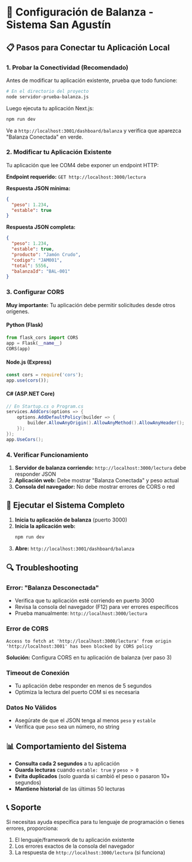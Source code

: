 # 🔧 Configuración de Balanza - Sistema San Agustín

## 📋 Pasos para Conectar tu Aplicación Local

### 1. Probar la Conectividad (Recomendado)

Antes de modificar tu aplicación existente, prueba que todo funcione:

```bash
# En el directorio del proyecto
node servidor-prueba-balanza.js
```

Luego ejecuta tu aplicación Next.js:
```bash
npm run dev
```

Ve a `http://localhost:3001/dashboard/balanza` y verifica que aparezca "Balanza Conectada" en verde.

### 2. Modificar tu Aplicación Existente

Tu aplicación que lee COM4 debe exponer un endpoint HTTP:

**Endpoint requerido:** `GET http://localhost:3000/lectura`

**Respuesta JSON mínima:**
```json
{
  "peso": 1.234,
  "estable": true
}
```

**Respuesta JSON completa:**
```json
{
  "peso": 1.234,
  "estable": true,
  "producto": "Jamón Crudo",
  "codigo": "JAM001", 
  "total": 5556,
  "balanzaId": "BAL-001"
}
```

### 3. Configurar CORS

**Muy importante:** Tu aplicación debe permitir solicitudes desde otros orígenes.

#### Python (Flask)
```python
from flask_cors import CORS
app = Flask(__name__)
CORS(app)
```

#### Node.js (Express)
```javascript
const cors = require('cors');
app.use(cors());
```

#### C# (ASP.NET Core)
```csharp
// En Startup.cs o Program.cs
services.AddCors(options => {
    options.AddDefaultPolicy(builder => {
        builder.AllowAnyOrigin().AllowAnyMethod().AllowAnyHeader();
    });
});
app.UseCors();
```

### 4. Verificar Funcionamiento

1. **Servidor de balanza corriendo:** `http://localhost:3000/lectura` debe responder JSON
2. **Aplicación web:** Debe mostrar "Balanza Conectada" y peso actual
3. **Consola del navegador:** No debe mostrar errores de CORS o red

## 🚀 Ejecutar el Sistema Completo

1. **Inicia tu aplicación de balanza** (puerto 3000)
2. **Inicia la aplicación web:**
   ```bash
   npm run dev
   ```
3. **Abre:** `http://localhost:3001/dashboard/balanza`

## 🔍 Troubleshooting

### Error: "Balanza Desconectada"
- Verifica que tu aplicación esté corriendo en puerto 3000
- Revisa la consola del navegador (F12) para ver errores específicos
- Prueba manualmente: `http://localhost:3000/lectura`

### Error de CORS
```
Access to fetch at 'http://localhost:3000/lectura' from origin 'http://localhost:3001' has been blocked by CORS policy
```
**Solución:** Configura CORS en tu aplicación de balanza (ver paso 3)

### Timeout de Conexión
- Tu aplicación debe responder en menos de 5 segundos
- Optimiza la lectura del puerto COM si es necesaria

### Datos No Válidos
- Asegúrate de que el JSON tenga al menos `peso` y `estable`
- Verifica que `peso` sea un número, no string

## 📊 Comportamiento del Sistema

- **Consulta cada 2 segundos** a tu aplicación
- **Guarda lecturas** cuando `estable: true` y `peso > 0`
- **Evita duplicados** (solo guarda si cambió el peso o pasaron 10+ segundos)
- **Mantiene historial** de las últimas 50 lecturas

## 📞 Soporte

Si necesitas ayuda específica para tu lenguaje de programación o tienes errores, proporciona:
1. El lenguaje/framework de tu aplicación existente
2. Los errores exactos de la consola del navegador
3. La respuesta de `http://localhost:3000/lectura` (si funciona)

